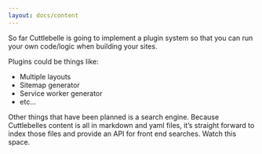 ```yaml
---
layout: docs/content
---
```


So far Cuttlebelle is going to implement a plugin system so that you can run your own code/logic when building your sites.

Plugins could be things like:

- Multiple layouts
- Sitemap generator
- Service worker generator
- etc...

Other things that have been planned is a search engine. Because Cuttlebelles content is all in markdown and yaml files, it’s straight forward to index those
files and provide an API for front end searches. Watch this space.
